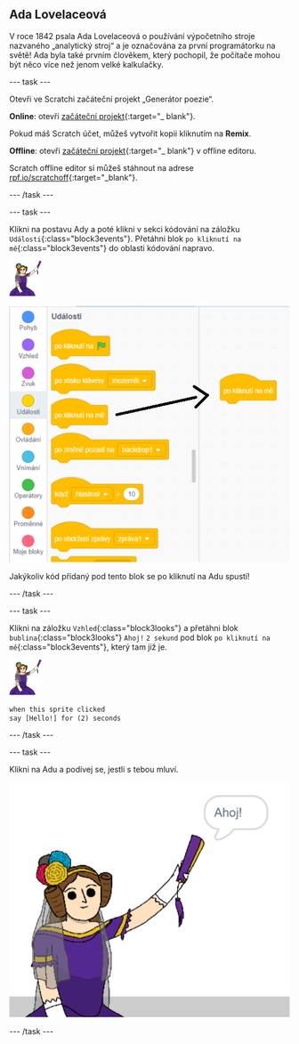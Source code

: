 ## Ada Lovelaceová

V roce 1842 psala Ada Lovelaceová o používání výpočetního stroje nazvaného „analytický stroj“ a je označována za první programátorku na světě! Ada byla také prvním člověkem, který pochopil, že počítače mohou být něco více než jenom velké kalkulačky.

\--- task \---

Otevři ve Scratchi začáteční projekt „Generátor poezie“.

**Online**: otevři [začáteční projekt](https://rpf.io/poetry-on){:target="_ blank"}.

Pokud máš Scratch účet, můžeš vytvořit kopii kliknutím na **Remix**.

**Offline**: otevři [začáteční projekt](https://rpf.io/p/en/poetry-generator-go){:target="_ blank"} v offline editoru.

Scratch offline editor si můžeš stáhnout na adrese [rpf.io/scratchoff](https://rpf.io/scratchoff){:target="_blank"}.

\--- /task \---

\--- task \---

Klikni na postavu Ady a poté klikni v sekci kódování na záložku `Události`{:class="block3events"}. Přetáhni blok `po kliknutí na mě`{:class="block3events"} do oblasti kódování napravo.

![postava ady](images/ada-sprite.png)

![tažení bloku po kliknutí na mě](images/poetry-click.png)

Jakýkoliv kód přidaný pod tento blok se po kliknutí na Adu spustí!

\--- /task \---

\--- task \---

Klikni na záložku `Vzhled`{:class="block3looks"} a přetáhni blok `bublina`{:class="block3looks"} `Ahoj!` `2 sekund` pod blok `po kliknutí na mě`{:class="block3events"}, který tam již je.

![postava ady](images/ada-sprite.png)

```blocks3
when this sprite clicked
say [Hello!] for (2) seconds
```

\--- /task \---

\--- task \---

Klikni na Adu a podívej se, jestli s tebou mluví.

![snímek obrazovky](images/poetry-say-test.png)

\--- /task \---